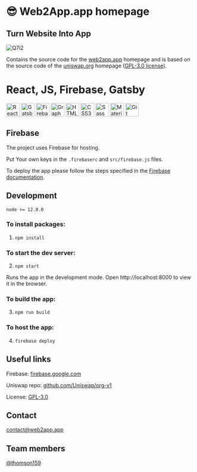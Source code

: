 😎 Web2App.app homepage
==========================

Turn Website Into App
----------------------

![Q7i2](https://github.com/Web2App-app/.github/assets/82395633/8e39bb4a-9ab7-4704-9c19-c1d4ec8eddf1)

Contains the source code for the [web2app.app](https://web2app.app) homepage and is based on the source code of the [uniswap.org](https://uniswap.org) homepage ([GPL-3.0 license](https://github.com/Web2App-app/app-v1/blob/main/LICENSE)).

React, JS, Firebase, Gatsby
===========
<a href="https://reactjs.org/" target="_blank" rel="noreferrer"><img src="https://raw.githubusercontent.com/danielcranney/readme-generator/main/public/icons/skills/react-colored.svg" width="36" height="36" alt="React" /></a>
<a href="https://www.gatsbyjs.com/" target="_blank" rel="noreferrer"><img src="https://raw.githubusercontent.com/danielcranney/readme-generator/main/public/icons/skills/gatsby-colored.svg" width="36" height="36" alt="Gatsby" /></a>
<a href="https://firebase.google.com/" target="_blank" rel="noreferrer"><img src="https://raw.githubusercontent.com/danielcranney/readme-generator/main/public/icons/skills/firebase-colored.svg" width="36" height="36" alt="Firebase" /></a>
<a href="https://graphql.org/" target="_blank" rel="noreferrer"><img src="https://raw.githubusercontent.com/danielcranney/readme-generator/main/public/icons/skills/graphql-colored.svg" width="36" height="36" alt="GraphQL" /></a>
<a href="https://developer.mozilla.org/en-US/docs/Glossary/HTML5" target="_blank" rel="noreferrer"><img src="https://raw.githubusercontent.com/danielcranney/readme-generator/main/public/icons/skills/html5-colored.svg" width="36" height="36" alt="HTML5" /></a>
<a href="https://www.w3.org/TR/CSS/#css" target="_blank" rel="noreferrer"><img src="https://raw.githubusercontent.com/danielcranney/readme-generator/main/public/icons/skills/css3-colored.svg" width="36" height="36" alt="CSS3" /></a>
<a href="https://sass-lang.com/" target="_blank" rel="noreferrer"><img src="https://raw.githubusercontent.com/danielcranney/readme-generator/main/public/icons/skills/sass-colored.svg" width="36" height="36" alt="Sass" /></a>
<a href="https://mui.com/" target="_blank" rel="noreferrer"><img src="https://raw.githubusercontent.com/danielcranney/readme-generator/main/public/icons/skills/materialui-colored.svg" width="36" height="36" alt="Material UI" /></a>
<a href="https://git-scm.com/" target="_blank" rel="noreferrer"><img src="https://raw.githubusercontent.com/danielcranney/readme-generator/main/public/icons/skills/git-colored.svg" width="36" height="36" alt="Git" /></a>

## Firebase

The project uses Firebase for hosting.

Put Your own keys in the `.firebaserc` and `src/firebase.js` files.

To deploy the app please follow the steps specified in the [Firebase documentation](https://firebase.google.com/docs).

## Development

`node >= 12.0.0`

### To install packages:

1. `npm install`

### To start the dev server:

2. `npm start`

Runs the app in the development mode. Open http://localhost:8000 to view it in the browser.

### To build the app:

3. `npm run build`

### To host the app:

4. `firebase deploy`

## Useful links

Firebase: 
[firebase.google.com](https://firebase.google.com)

Uniswap repo: 
[github.com/Uniswap/org-v1](https://github.com/Uniswap/org-v1)

License: 
[GPL-3.0](https://github.com/Web2App-app/app-v1/blob/main/LICENSE)

## Contact
contact@web2app.app

## Team members
[@thomson159](https://github.com/thomson159)
